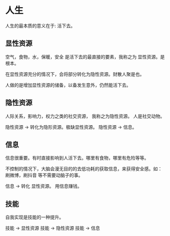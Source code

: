 # 人生
人生的最本质的意义在于: 活下去。

## 显性资源
空气，食物，水，保暖，安全 是活下去的最直接的要素，我称之为 显性资源。是根本。

在显性资源充分的情况下，会将部分转化为隐性资源。财散人聚是也。

人做的是增加显性资源的储备，以备发生意外，仍然能活下去。

## 隐性资源
人际关系，影响力，权力之类的社交资源， 我称之为隐性资源。 人是社交动物。

隐性资源 -> 转化为隐形资源。极缺显性资源。
隐性资源 -> 信息。

## 信息
信息很重要。有时直接影响到人活下去。哪里有食物，哪里有危险等等。

不控制的情况下，大脑会漫无目的的去低功耗的获取信息，来获得安全感。如： 刷微博，刷抖音 等不需要动脑子的事。

信息 -> 转化 显性资源。 用信息赚钱。


## 技能
自我实现是技能的一种提升。

技能 -> 显性资源
技能 -> 隐性资源
技能 -> 信息


